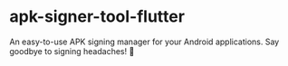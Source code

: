 # apk-signer-tool-flutter
An easy-to-use APK signing manager for your Android applications. Say goodbye to signing headaches! 🚀
